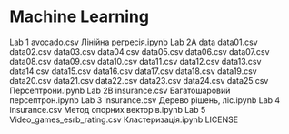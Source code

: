 # Machine Learning

 Lab 1
    avocado.csv
    Лінійна регресія.ipynb
 Lab 2A
    data
       data01.csv
       data02.csv
       data03.csv
       data04.csv
       data05.csv
       data06.csv
       data07.csv
       data08.csv
       data09.csv
       data10.csv
       data11.csv
       data12.csv
       data13.csv
       data14.csv
       data15.csv
       data16.csv
       data17.csv
       data18.csv
       data19.csv
       data20.csv
       data21.csv
       data22.csv
       data23.csv
       data24.csv
       data25.csv
    Персептрони.ipynb
 Lab 2B
    insurance.csv
    Багатошаровий персептрон.ipynb
 Lab 3
    insurance.csv
    Дерево рішень, ліс.ipynb
 Lab 4
    insurance.csv
    Метод опорних векторів.ipynb
 Lab 5
    Video_games_esrb_rating.csv
    Кластеризація.ipynb
 LICENSE